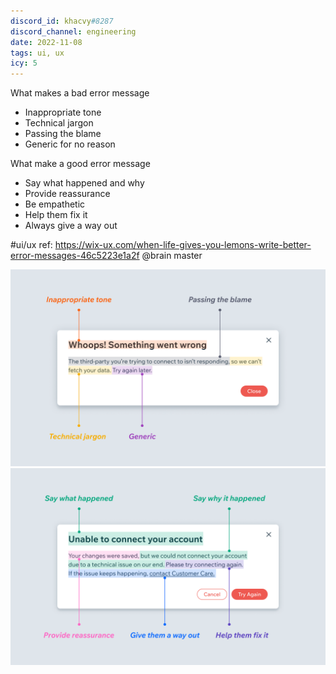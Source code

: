 ```yaml
---
discord_id: khacvy#8287
discord_channel: engineering
date: 2022-11-08
tags: ui, ux
icy: 5
---
```


What makes a bad error message
- Inappropriate tone
- Technical jargon
- Passing the blame
- Generic for no reason

What make a good error message
- Say what happened and why
- Provide reassurance
- Be empathetic
- Help them fix it
- Always give a way out

#ui/ux 
ref: https://wix-ux.com/when-life-gives-you-lemons-write-better-error-messages-46c5223e1a2f
@brain master

![](assets/202211081111---error-messaging_pasted-image-20221108111328.png)
![](assets/202211081111---error-messaging_pasted-image-20221108111346.png)